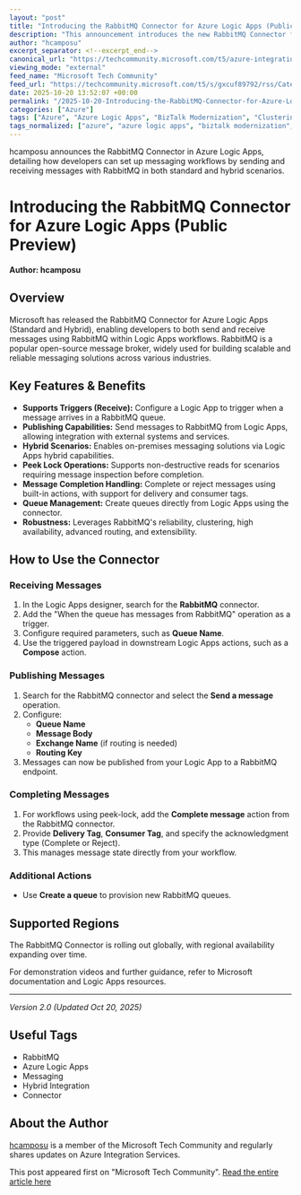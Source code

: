 ```yaml
---
layout: "post"
title: "Introducing the RabbitMQ Connector for Azure Logic Apps (Public Preview)"
description: "This announcement introduces the new RabbitMQ Connector for Azure Logic Apps (Standard and Hybrid). The connector enables developers to create robust messaging workflows by allowing Logic Apps to send and receive messages with RabbitMQ, supporting hybrid, on-premises, and cloud messaging scenarios, including triggers, publishing, and advanced message management."
author: "hcamposu"
excerpt_separator: <!--excerpt_end-->
canonical_url: "https://techcommunity.microsoft.com/t5/azure-integration-services-blog/introducing-the-rabbitmq-connector-public-preview/ba-p/4462627"
viewing_mode: "external"
feed_name: "Microsoft Tech Community"
feed_url: "https://techcommunity.microsoft.com/t5/s/gxcuf89792/rss/Category?category.id=Azure"
date: 2025-10-20 13:52:07 +00:00
permalink: "/2025-10-20-Introducing-the-RabbitMQ-Connector-for-Azure-Logic-Apps-Public-Preview.html"
categories: ["Azure"]
tags: ["Azure", "Azure Logic Apps", "BizTalk Modernization", "Clustering", "Community", "Connector", "Exchange", "High Availability", "Hybrid Integration", "Messaging", "On Premises Integration", "Peek Lock", "Publish", "Queue", "Queue Management", "RabbitMQ", "Triggers"]
tags_normalized: ["azure", "azure logic apps", "biztalk modernization", "clustering", "community", "connector", "exchange", "high availability", "hybrid integration", "messaging", "on premises integration", "peek lock", "publish", "queue", "queue management", "rabbitmq", "triggers"]
---
```


hcamposu announces the RabbitMQ Connector in Azure Logic Apps, detailing how developers can set up messaging workflows by sending and receiving messages with RabbitMQ in both standard and hybrid scenarios.<!--excerpt_end-->

# Introducing the RabbitMQ Connector for Azure Logic Apps (Public Preview)

**Author: hcamposu**

## Overview

Microsoft has released the RabbitMQ Connector for Azure Logic Apps (Standard and Hybrid), enabling developers to both send and receive messages using RabbitMQ within Logic Apps workflows. RabbitMQ is a popular open-source message broker, widely used for building scalable and reliable messaging solutions across various industries.

## Key Features & Benefits

- **Supports Triggers (Receive):** Configure a Logic App to trigger when a message arrives in a RabbitMQ queue.
- **Publishing Capabilities:** Send messages to RabbitMQ from Logic Apps, allowing integration with external systems and services.
- **Hybrid Scenarios:** Enables on-premises messaging solutions via Logic Apps hybrid capabilities.
- **Peek Lock Operations:** Supports non-destructive reads for scenarios requiring message inspection before completion.
- **Message Completion Handling:** Complete or reject messages using built-in actions, with support for delivery and consumer tags.
- **Queue Management:** Create queues directly from Logic Apps using the connector.
- **Robustness:** Leverages RabbitMQ's reliability, clustering, high availability, advanced routing, and extensibility.

## How to Use the Connector

### Receiving Messages

1. In the Logic Apps designer, search for the **RabbitMQ** connector.
2. Add the "When the queue has messages from RabbitMQ" operation as a trigger.
3. Configure required parameters, such as **Queue Name**.
4. Use the triggered payload in downstream Logic Apps actions, such as a **Compose** action.

### Publishing Messages

1. Search for the RabbitMQ connector and select the **Send a message** operation.
2. Configure:
   - **Queue Name**
   - **Message Body**
   - **Exchange Name** (if routing is needed)
   - **Routing Key**
3. Messages can now be published from your Logic App to a RabbitMQ endpoint.

### Completing Messages

1. For workflows using peek-lock, add the **Complete message** action from the RabbitMQ connector.
2. Provide **Delivery Tag**, **Consumer Tag**, and specify the acknowledgment type (Complete or Reject).
3. This manages message state directly from your workflow.

### Additional Actions

- Use **Create a queue** to provision new RabbitMQ queues.

## Supported Regions

The RabbitMQ Connector is rolling out globally, with regional availability expanding over time.

For demonstration videos and further guidance, refer to Microsoft documentation and Logic Apps resources.

---
*Version 2.0 (Updated Oct 20, 2025)*

## Useful Tags

- RabbitMQ
- Azure Logic Apps
- Messaging
- Hybrid Integration
- Connector

## About the Author

[hcamposu](https://techcommunity.microsoft.com/users/hcamposu/1524165) is a member of the Microsoft Tech Community and regularly shares updates on Azure Integration Services.

This post appeared first on "Microsoft Tech Community". [Read the entire article here](https://techcommunity.microsoft.com/t5/azure-integration-services-blog/introducing-the-rabbitmq-connector-public-preview/ba-p/4462627)
